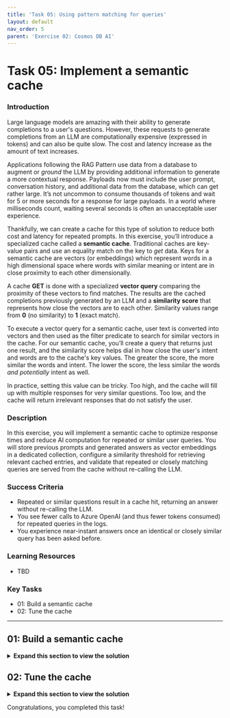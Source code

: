 ```yaml
---
title: 'Task 05: Using pattern matching for queries'
layout: default
nav_order: 5
parent: 'Exercise 02: Cosmos DB AI'
---
```


# Task 05: Implement a semantic cache

### Introduction
Large language models are amazing with their ability to generate completions to a user's questions. However, these requests to generate completions from an LLM are computationally expensive (expressed in tokens) and can also be quite slow. The cost and latency increase as the amount of text increases. 
 
 Applications following the RAG Pattern use data from a database to augment or *ground* the LLM by providing additional information to generate a more contextual response. Payloads now must include the user prompt, conversation history, and additional data from the database, which can get rather large. It’s not uncommon to consume thousands of tokens and wait for 5 or more seconds for a response for large payloads. In a world where milliseconds count, waiting several seconds is often an unacceptable user experience.
 
 Thankfully, we can create a cache for this type of solution to reduce both cost and latency for repeated prompts. In this exercise, you’ll introduce a specialized cache called a **semantic cache**. Traditional caches are key-value pairs and use an equality match on the key to *get* data. Keys for a semantic cache are vectors (or embeddings) which represent words in a high dimensional space where words with similar meaning or intent are in close proximity to each other dimensionally.

  A cache **GET** is done with a specialized **vector query** comparing the proximity of these vectors to find matches. The results are the cached completions previously generated by an LLM and a **similarity score** that represents how close the vectors are to each other. Similarity values range from **0** (no similarity) to **1** (exact match). 
 
 To execute a vector query for a semantic cache, user text is converted into vectors and then used as the filter predicate to search for similar vectors in the cache. For our semantic cache, you’ll create a query that returns just one result, and the similarity score helps dial in how close the user's intent and words are to the cache's key values. The greater the score, the more similar the words and intent. The lower the score, the less similar the words *and potentially* intent as well.
 
 In practice, setting this value can be tricky. Too high, and the cache will fill up with multiple responses for very similar questions. Too low, and the cache will return irrelevant responses that do not satisfy the user.


### Description
In this exercise, you will implement a semantic cache to optimize response times and reduce AI computation for repeated or similar user queries. You will store previous prompts and generated answers as vector embeddings in a dedicated collection, configure a similarity threshold for retrieving relevant cached entries, and validate that repeated or closely matching queries are served from the cache without re-calling the LLM.

### Success Criteria
 - Repeated or similar questions result in a cache hit, returning an answer without re-calling the LLM.
 - You see fewer calls to Azure OpenAI (and thus fewer tokens consumed) for repeated queries in the logs.
 - You experience near-instant answers once an identical or closely similar query has been asked before.


### Learning Resources
 - TBD

### Key Tasks
 - 01: Build a semantic cache
 - 02: Tune the cache

---
 
## 01: Build a semantic cache
 
<details markdown="block"> 
  <summary><strong>Expand this section to view the solution</strong></summary> 

 By saving user queries and completions as embeddings, you enable quick lookups for near-duplicate questions. For CWBC, this means faster answers about top-selling bikes or route suggestions, plus drastically lower cloud usage costs.
 Let's build our semantic cache using Azure Cosmos DB for NoSQL.
 
 1. Open the **CosmosDbService.cs** class file. 
 
 1. Find the function called **GetCacheAsync`()** with the signature below.
 
     ```csharp
     public async Task<string> GetCacheAsync(floatvectors, double similarityScore)
     ```
     
 1. Comment out the empty **string queryText** and replace it with the vector search query, using the following:
 
     ```csharp
     //string queryText = $"";
     string queryText = $"""
     SELECT Top 1 
         c.prompt, c.completion, VectorDistance(c.vectors, @vectors) as similarityScore
     FROM c  
     WHERE 
         VectorDistance(c.vectors, @vectors) > @similarityScore 
     ORDER BY 
         VectorDistance(c.vectors, @vectors)
     """;
     ```
 
     ![rvsr2vty.jpg](../../media/rvsr2vty.jpg)
 
     {: .note }
    > This query performs the search to find relevant items in our semantic cache. It selects only the closest match with an **ORDER BY**, so the item with the highest similarity score (and most similar to what is being searched) appears first. The results include a previously cached completion, and the similarity score for the cached item.
 
 1. Save **CosmosDbService.cs**.
 
 1. Open **ChatService.cs**. You'll need to call the **GetCacheAsync()** function from the LLM pipeline. 
 
 1. Find the **public async Task<Message> GetChatCompletionAsync`()** function.
 
     {: .note }
     > You’ll modify this function to search our semantic cache for user prompts with a similar intent to what is being asked. If we find a match, we can return the cached value to the user instead of making a new request to the LLM.
 
 1. Below the existing **promptVectors** declaration in the function, add a call to the **GetCacheAsync()** function that you just updated. **promptVectors** is included in the code block.
 
     ```csharp
     //Generate embeddings for the user prompts for search
     floatpromptVectors = await _semanticKernelService.GetEmbeddingsAsync(prompts);
 
     //Perform a cache search for the same sequence and depth of prompts in this conversation
     string cacheResponse = await _cosmosDbService.GetCacheAsync(promptVectors, _cacheSimilarityScore);
     ```
 
     ![nyn5ehhw.jpg](../../media/nyn5ehhw.jpg)
 
     {: .note }
     > To query our cache for past responses to similar prompts, you execute the vector search. 
 
 1. Below the call you just added with **cacheResponse**, add the following: 
 
     ```csharp
     //Cache hit, return the cached completion
     if (!string.IsNullOrEmpty(cacheResponse))
     {
         chatMessage.CacheHit = true;
         chatMessage.Completion = cacheResponse;
 
     //Persist the prompt/completion, elapsed time, update the session tokens
         await UpdateSessionAndMessage(tenantId, userId, sessionId, chatMessage);
         return chatMessage;
     }
     ```
 
     ![fijh4nay.jpg](../../media/fijh4nay.jpg)
 
     {: .note }
     > If **cacheResponse** is populated, that means it found a matching response to give the user and can skip the rest of the function and return the cached completion. If there wasn't a cache hit, this **if** statement is skipped and the rest of the LLM pipeline is executed to search for relevant products and generate a new completion using the Semantic Kernel Service.
     
 1. Below the existing call to **GetRagCompletionAsync`()**, add a call to update the cache. **GetRagCompletionAsync** is included in the code block.
 
     ```csharp
     //Call Semantic Kernel to generate a new completion
     (chatMessage.Completion, chatMessage.GenerationTokens, chatMessage.CompletionTokens) = 
         await _semanticKernelService.GetRagCompletionAsync(contextWindow, vectorSearchResults);
 
     //Cache the prompts in the current context window and their vectors with the generated completion
     await _cosmosDbService.CachePutAsync(new CacheItem(promptVectors, prompts, chatMessage.Completion));
     ```
 
     ![zvkyb0vx.jpg](../../media/zvkyb0vx.jpg)
 
     {: .note }
     > This updates the function to store new prompts and completions in the cache to use in the future.
 
 1. Save the **ChatService.cs** file.
 
 
### Check your work
 
Before you test our new semantic cache, verify your code is correct. Select "Compare your code against this example" to check if your code is correct.
 
Compare your code against this example.
 
  
 1. Review the **GetChatCompletionAsync()** method of the **ChatService.cs** code file to make sure that your code matches this sample.
  
     ```csharp
     public async Task<Message> GetChatCompletionAsync(string tenantId, string userId, string sessionId, string promptText)
     {
         //Create a message object for the new User Prompt and calculate the tokens for the prompt
         Message chatMessage = await CreateChatMessageAsync(tenantId, userId, sessionId, promptText);
         
         //Get the context window for this conversation up to the maximum conversation depth
         List<Message> contextWindow = 
             await _cosmosDbService.GetSessionContextWindowAsync(tenantId, userId, sessionId, _maxContextWindow);
 
         //Serialize the user prompts for the context window
         string prompts = string.Join(Environment.NewLine, contextWindow.Select(m => m.Prompt));
 
         //Generate embeddings for the user prompts for search
         floatpromptVectors = await _semanticKernelService.GetEmbeddingsAsync(prompts);
 
         //Perform a cache search for the same sequence and depth of prompts in this conversation
         string cacheResponse = await _cosmosDbService.GetCacheAsync(promptVectors, _cacheSimilarityScore);
 
         //Cache hit, return the cached completion
         if (!string.IsNullOrEmpty(cacheResponse))
         {
            chatMessage.CacheHit = true;
            chatMessage.Completion = cacheResponse;
 
            //Persist the prompt/completion, elapsed time, update the session tokens
            await UpdateSessionAndMessage(tenantId, userId, sessionId, chatMessage);
 
            return chatMessage;
         }
 
         //RAG Pattern Vector search results for product data
         string vectorSearchResults = await _semanticKernelService.SearchProductsAsync(promptVectors, _productMaxResults);
 
         //Call Semantic Kernel to generate a new completion
         (chatMessage.Completion, chatMessage.GenerationTokens, chatMessage.CompletionTokens) = 
             await _semanticKernelService.GetRagCompletionAsync(contextWindow, vectorSearchResults);
 
         //Cache the prompts in the current context window and their vectors with the generated completion
         await _cosmosDbService.CachePutAsync(new CacheItem(promptVectors, prompts, chatMessage.Completion));
 
         //Persist the prompt/completion, elapsed time, update the session tokens in chat history
         await UpdateSessionAndMessage(tenantId, userId, sessionId, chatMessage);
 
         return chatMessage;
     }
     ```
 </details>
 
 
## 02: Tune the cache
 
 <details markdown="block"> 
  <summary><strong>Expand this section to view the solution</strong></summary> 
  
 Setting the right similarity threshold is like adjusting the tension on a bike’s chain — you don’t want it too loose or too tight. CWBC needs to experiment with different similarity scores so the cache is both accurate and efficient.
 At this point, you've implemented our semantic cache and are ready to test.
 
 1. In the VS Code terminal, start the application.
 
     ```
     dotnet run
     ```
 
 1. **Ctrl+click** the URL on the **Login to the dashboard** line.
 
 1. Select the **http://localhost:8100** endpoint.
 
 1. Select **Create New Chat** on the left, then select the **New Chat** that was created.
 
 1. Enter **What are the most expensive bikes?**
 
     ![z248o5qy.jpg](../../media/z248o5qy.jpg)
 
     {: .warning }
     > It's okay if you see different results or if the answers are factually inaccurate. Just ensure the flow of questions is the same, and that responses provide bikes from the product catalog.
 
 1. Enter **What are the least expensive?** as a follow-up.
 
     ![1gsinhp4.jpg](../../media/1gsinhp4.jpg)
 
 1. Enter **What's a good mid range?**
 
     ![e0r8o0y3.jpg](../../media/e0r8o0y3.jpg)
 
 
### Validate semantic cache is working
 
 You’ll know the cache worked if you see a faster response time with no tokens consumed. They'll also have a **Cache Hit: True** tag appended in the upper right of the response. 
 
 To test, you’ll repeat the above sequence with slightly modified prompts, then take the opportunity to adjust the similarity score to see its impact on how the cache works. You’ll start with a very strict similarity score of **0.99**, which is the default for this project, then adjust it after some testing.
 
 <!-- ![cache-hit.png](../../media/cache-hit.png) -->
 
 1. Select **Create New Chat** on the left, then select the **New Chat** that was created.
 
 1. Enter a variation of the original question: **What are the highest cost bikes?**
 
     {: .note }
     > Note the chatbot responds correctly, but **does not** hit the cache, and consumes tokens.
 
     ![qc8x5df0.jpg](../../media/qc8x5df0.jpg)
 
 1. Close the web browser.
 
 1. Stop the application from the terminal by selecting **Ctrl+C**.
 
 1. In the **ChatService.cs** file, find the **public ChatService`()** constructor. 
 
 1. Use the following to comment out the _cacheSimilarityScore line parsing the similarity score from our settings, and adjust the value from `0.99` to `0.8`. 
 
     ```csharp
     //_cacheSimilarityScore = Double.TryParse(cacheSimilarityScore, out _cacheSimilarityScore) ? _cacheSimilarityScore : 0.99;
     _cacheSimilarityScore = .8;
     ```
 
     ![tb0ah9r6.jpg](../../media/tb0ah9r6.jpg)
 
 1. Save the **ChatService.cs** file.
 
 1. In the terminal, start the application again. 
 
     ```
     dotnet run
     ```
 
 1. **Ctrl+click** the URL on the **Login to the dashboard** line.
 
 1. Select the **http://localhost:8100** endpoint.
 
 1. Select **Create New Chat** on the left, then select the **New Chat** that was created.
 
 1. Enter **What are the highest cost bikes?** again.
 
     {: .note }
     > This time zero tokens will be used, and the **Cache Hit: True** tag will appended to the response. The response should generally be much faster, as well.
 
     ![awhvg7lb.jpg](../../media/awhvg7lb.jpg)
 
 1. Spend a few minutes trying different sequences of questions and follow-up questions and modifying them with different similarity scores. If you want to start over and do multiple tests using the same series of questions, you can select **Clear Cache** in the upper right corner of the app to empty the cache.
 
     ![3iji7ng4.jpg](../../media/3iji7ng4.jpg)
 
 <!-- 1. When you’re done, close the browser.
 
 1. Stop the application from the terminal by selecting **Ctrl+C**. -->
 

### A semantic cache needs to have context
 
 If you haven't noticed by now, the semantic cache in this lab caches within the **context window** for a session. This is different from how traditional caches work. 
 
 Just as you saw earlier in the lab, context matters! Caching a conversation ensures that what gets returned from the cache is contextually correct. If the cache didn't do this, users would get unexpected, and likely unacceptable responses.
 
 Here’s a simple mental exercise for a semantic cache that **does not** cache the context window. 
 
 If you first ask an LLM, "What is the most expensive bike?", it will respond, then cache that user prompt and completion. If you then ask, "What is the least expensive?", the context window you built earlier will pass the chat history to the LLM and it will correctly respond with cheap bikes. The cache will store that individual user prompt and completion too.
 
 Now, say another user in a different session asked, "What is the most expensive **bike seat**?", the LLM will respond with expensive bike seat options. If that user then asked, "What is the least expensive?", the cache will return a list of **bikes** from its cached completion, which of course is not what the user was looking for when they asked about bike seats.
 
 This demonstrates why a semantic cache must cache within a context window. The context window already provides contextual relevance for an LLM to generate completions. This makes it a logical choice for how the cache should work. Implementing this is simple because you're already managing chat history for the app. You just send all the user prompts as a string to be vectorized, then store this with the completion that gets generated by the LLM. Then, when a user comes along later, only those with the **same sequence of questions** within their context window will get that specific cached response.

 </details>

 Congratulations, you completed this task!
